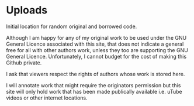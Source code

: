 # Uploads

Initial location for random original and borrowed code.

Although I am happy for any of my original work to be used under the GNU General Licence associated with this site, that does not indicate a general free for all with other authors work, unless they too are supporting the GNU General Licence. Unfortunately, I cannot budget for the cost of making this Github private.

I ask that viewers respect the rights of authors whose work is stored here.

I will annotate work that might require the originators permission but this site will only hold work that has been made publically available i.e. uTube videos or other internet locations.
